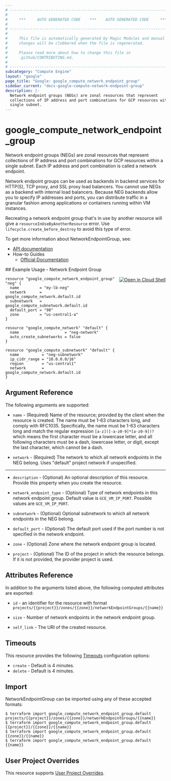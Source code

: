 ```yaml
---
# ----------------------------------------------------------------------------
#
#     ***     AUTO GENERATED CODE    ***    AUTO GENERATED CODE     ***
#
# ----------------------------------------------------------------------------
#
#     This file is automatically generated by Magic Modules and manual
#     changes will be clobbered when the file is regenerated.
#
#     Please read more about how to change this file in
#     .github/CONTRIBUTING.md.
#
# ----------------------------------------------------------------------------
subcategory: "Compute Engine"
layout: "google"
page_title: "Google: google_compute_network_endpoint_group"
sidebar_current: "docs-google-compute-network-endpoint-group"
description: |-
  Network endpoint groups (NEGs) are zonal resources that represent
  collections of IP address and port combinations for GCP resources within a
  single subnet.
---
```


# google\_compute\_network\_endpoint\_group

Network endpoint groups (NEGs) are zonal resources that represent
collections of IP address and port combinations for GCP resources within a
single subnet. Each IP address and port combination is called a network
endpoint.

Network endpoint groups can be used as backends in backend services for
HTTP(S), TCP proxy, and SSL proxy load balancers. You cannot use NEGs as a
backend with internal load balancers. Because NEG backends allow you to
specify IP addresses and ports, you can distribute traffic in a granular
fashion among applications or containers running within VM instances.

Recreating a network endpoint group that's in use by another resource will give a
`resourceInUseByAnotherResource` error. Use `lifecycle.create_before_destroy`
to avoid this type of error.


To get more information about NetworkEndpointGroup, see:

* [API documentation](https://cloud.google.com/compute/docs/reference/rest/beta/networkEndpointGroups)
* How-to Guides
    * [Official Documentation](https://cloud.google.com/load-balancing/docs/negs/)

<div class = "oics-button" style="float: right; margin: 0 0 -15px">
  <a href="https://console.cloud.google.com/cloudshell/open?cloudshell_git_repo=https%3A%2F%2Fgithub.com%2Fterraform-google-modules%2Fdocs-examples.git&cloudshell_working_dir=network_endpoint_group&cloudshell_image=gcr.io%2Fgraphite-cloud-shell-images%2Fterraform%3Alatest&open_in_editor=main.tf&cloudshell_print=.%2Fmotd&cloudshell_tutorial=.%2Ftutorial.md" target="_blank">
    <img alt="Open in Cloud Shell" src="//gstatic.com/cloudssh/images/open-btn.svg" style="max-height: 44px; margin: 32px auto; max-width: 100%;">
  </a>
</div>
## Example Usage - Network Endpoint Group


```hcl
resource "google_compute_network_endpoint_group" "neg" {
  name         = "my-lb-neg"
  network      = google_compute_network.default.id
  subnetwork   = google_compute_subnetwork.default.id
  default_port = "90"
  zone         = "us-central1-a"
}

resource "google_compute_network" "default" {
  name                    = "neg-network"
  auto_create_subnetworks = false
}

resource "google_compute_subnetwork" "default" {
  name          = "neg-subnetwork"
  ip_cidr_range = "10.0.0.0/16"
  region        = "us-central1"
  network       = google_compute_network.default.id
}
```

## Argument Reference

The following arguments are supported:


* `name` -
  (Required)
  Name of the resource; provided by the client when the resource is
  created. The name must be 1-63 characters long, and comply with
  RFC1035. Specifically, the name must be 1-63 characters long and match
  the regular expression `[a-z]([-a-z0-9]*[a-z0-9])?` which means the
  first character must be a lowercase letter, and all following
  characters must be a dash, lowercase letter, or digit, except the last
  character, which cannot be a dash.

* `network` -
  (Required)
  The network to which all network endpoints in the NEG belong.
  Uses "default" project network if unspecified.


- - -


* `description` -
  (Optional)
  An optional description of this resource. Provide this property when
  you create the resource.

* `network_endpoint_type` -
  (Optional)
  Type of network endpoints in this network endpoint group.
  Default value is `GCE_VM_IP_PORT`.
  Possible values are `GCE_VM_IP_PORT`.

* `subnetwork` -
  (Optional)
  Optional subnetwork to which all network endpoints in the NEG belong.

* `default_port` -
  (Optional)
  The default port used if the port number is not specified in the
  network endpoint.

* `zone` -
  (Optional)
  Zone where the network endpoint group is located.

* `project` - (Optional) The ID of the project in which the resource belongs.
    If it is not provided, the provider project is used.


## Attributes Reference

In addition to the arguments listed above, the following computed attributes are exported:

* `id` - an identifier for the resource with format `projects/{{project}}/zones/{{zone}}/networkEndpointGroups/{{name}}`

* `size` -
  Number of network endpoints in the network endpoint group.
* `self_link` - The URI of the created resource.


## Timeouts

This resource provides the following
[Timeouts](/docs/configuration/resources.html#timeouts) configuration options:

- `create` - Default is 4 minutes.
- `delete` - Default is 4 minutes.

## Import

NetworkEndpointGroup can be imported using any of these accepted formats:

```
$ terraform import google_compute_network_endpoint_group.default projects/{{project}}/zones/{{zone}}/networkEndpointGroups/{{name}}
$ terraform import google_compute_network_endpoint_group.default {{project}}/{{zone}}/{{name}}
$ terraform import google_compute_network_endpoint_group.default {{zone}}/{{name}}
$ terraform import google_compute_network_endpoint_group.default {{name}}
```

## User Project Overrides

This resource supports [User Project Overrides](https://www.terraform.io/docs/providers/google/guides/provider_reference.html#user_project_override).
